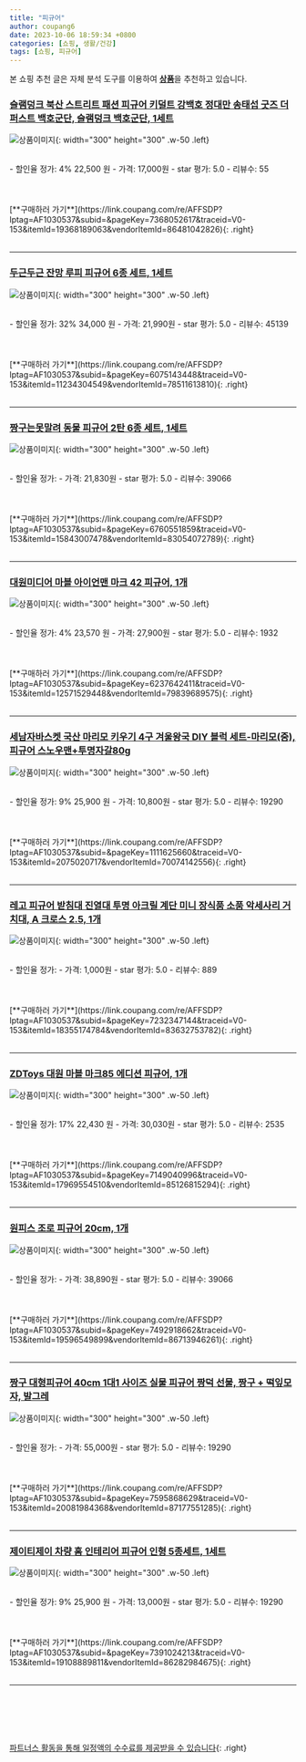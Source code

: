 ```yaml
---
title: "피규어"
author: coupang6
date: 2023-10-06 18:59:34 +0800
categories: [쇼핑, 생활/건강]
tags: [쇼핑, 피규어]
---
```


본 쇼핑 추천 글은 자체 분석 도구를 이용하여 [**상품**](https://link.coupang.com/a/bao1ui)을 추천하고 있습니다.

### [슬램덩크 북산 스트리트 패션 피규어 키덜트 강백호 정대만 송태섭 굿즈 더퍼스트 백호군단, 슬램덩크 백호군단, 1세트](https://link.coupang.com/re/AFFSDP?lptag=AF1030537&subid=&pageKey=7368052617&traceid=V0-153&itemId=19368189063&vendorItemId=86481042826)

![상품이미지](https://thumbnail10.coupangcdn.com/thumbnails/remote/230x230ex/image/vendor_inventory/b3bd/ef410176daa23bfb17241ce81947e1535ac9fa256e5f74f10ccbdc0d3f34.jpg){: width="300" height="300" .w-50 .left}


<br>
- 할인율 정가: 4%  22,500   원
- 가격: 17,000원
- star 평가: 5.0
- 리뷰수: 55
<br>
<br>
<br>
<br>
[**구매하러 가기**](https://link.coupang.com/re/AFFSDP?lptag=AF1030537&subid=&pageKey=7368052617&traceid=V0-153&itemId=19368189063&vendorItemId=86481042826){: .right}
<br>
<br>

---

### [두근두근 잔망 루피 피규어 6종 세트, 1세트](https://link.coupang.com/re/AFFSDP?lptag=AF1030537&subid=&pageKey=6075143448&traceid=V0-153&itemId=11234304549&vendorItemId=78511613810)

![상품이미지](https://thumbnail8.coupangcdn.com/thumbnails/remote/230x230ex/image/retail/images/2021/09/10/14/0/6af568c7-6191-4e9d-a224-68c81e507533.jpg){: width="300" height="300" .w-50 .left}


<br>
- 할인율 정가: 32%  34,000   원
- 가격: 21,990원
- star 평가: 5.0
- 리뷰수: 45139
<br>
<br>
<br>
<br>
[**구매하러 가기**](https://link.coupang.com/re/AFFSDP?lptag=AF1030537&subid=&pageKey=6075143448&traceid=V0-153&itemId=11234304549&vendorItemId=78511613810){: .right}
<br>
<br>

---

### [짱구는못말려 동물 피규어 2탄 6종 세트, 1세트](https://link.coupang.com/re/AFFSDP?lptag=AF1030537&subid=&pageKey=6760551859&traceid=V0-153&itemId=15843007478&vendorItemId=83054072789)

![상품이미지](https://thumbnail9.coupangcdn.com/thumbnails/remote/230x230ex/image/retail/images/1743939707689211-c3253bf0-e83b-4d01-9f05-cf5ee383176e.jpg){: width="300" height="300" .w-50 .left}


<br>
- 할인율 정가: 
- 가격: 21,830원
- star 평가: 5.0
- 리뷰수: 39066
<br>
<br>
<br>
<br>
[**구매하러 가기**](https://link.coupang.com/re/AFFSDP?lptag=AF1030537&subid=&pageKey=6760551859&traceid=V0-153&itemId=15843007478&vendorItemId=83054072789){: .right}
<br>
<br>

---

### [대원미디어 마블 아이언맨 마크 42 피규어, 1개](https://link.coupang.com/re/AFFSDP?lptag=AF1030537&subid=&pageKey=6237642411&traceid=V0-153&itemId=12571529448&vendorItemId=79839689575)

![상품이미지](https://thumbnail9.coupangcdn.com/thumbnails/remote/230x230ex/image/retail/images/2021/12/15/16/9/f0d791ce-892f-4315-9da1-e8b96f8ca560.jpg){: width="300" height="300" .w-50 .left}


<br>
- 할인율 정가: 4%  23,570   원
- 가격: 27,900원
- star 평가: 5.0
- 리뷰수: 1932
<br>
<br>
<br>
<br>
[**구매하러 가기**](https://link.coupang.com/re/AFFSDP?lptag=AF1030537&subid=&pageKey=6237642411&traceid=V0-153&itemId=12571529448&vendorItemId=79839689575){: .right}
<br>
<br>

---

### [세남자바스켓 국산 마리모 키우기 4구 겨울왕국 DIY 블럭 세트-마리모(중), 피규어 스노우맨+투명자갈80g](https://link.coupang.com/re/AFFSDP?lptag=AF1030537&subid=&pageKey=1111625660&traceid=V0-153&itemId=2075020717&vendorItemId=70074142556)

![상품이미지](https://thumbnail7.coupangcdn.com/thumbnails/remote/230x230ex/image/vendor_inventory/b933/7d41f859e3cee04727e8c8393dd783de36e731cbc4ee5c7c0c3a37444878.jpg){: width="300" height="300" .w-50 .left}


<br>
- 할인율 정가: 9%  25,900   원
- 가격: 10,800원
- star 평가: 5.0
- 리뷰수: 19290
<br>
<br>
<br>
<br>
[**구매하러 가기**](https://link.coupang.com/re/AFFSDP?lptag=AF1030537&subid=&pageKey=1111625660&traceid=V0-153&itemId=2075020717&vendorItemId=70074142556){: .right}
<br>
<br>

---

### [레고 피규어 받침대 진열대 투명 아크릴 계단 미니 장식품 소품 악세사리 거치대, A 크로스 2.5, 1개](https://link.coupang.com/re/AFFSDP?lptag=AF1030537&subid=&pageKey=7232347144&traceid=V0-153&itemId=18355174784&vendorItemId=83632753782)

![상품이미지](https://thumbnail6.coupangcdn.com/thumbnails/remote/230x230ex/image/vendor_inventory/3b81/0b00404178b974d281ce13c73ebc862181a3de869dbb62f8ace36ac18afb.jpg){: width="300" height="300" .w-50 .left}


<br>
- 할인율 정가: 
- 가격: 1,000원
- star 평가: 5.0
- 리뷰수: 889
<br>
<br>
<br>
<br>
[**구매하러 가기**](https://link.coupang.com/re/AFFSDP?lptag=AF1030537&subid=&pageKey=7232347144&traceid=V0-153&itemId=18355174784&vendorItemId=83632753782){: .right}
<br>
<br>

---

### [ZDToys 대원 마블 마크85 에디션 피규어, 1개](https://link.coupang.com/re/AFFSDP?lptag=AF1030537&subid=&pageKey=7149040996&traceid=V0-153&itemId=17969554510&vendorItemId=85126815294)

![상품이미지](https://thumbnail7.coupangcdn.com/thumbnails/remote/230x230ex/image/retail/images/2023/02/20/11/6/7e7e8200-d947-4e9b-a456-199f6d62af24.jpg){: width="300" height="300" .w-50 .left}


<br>
- 할인율 정가: 17%  22,430   원
- 가격: 30,030원
- star 평가: 5.0
- 리뷰수: 2535
<br>
<br>
<br>
<br>
[**구매하러 가기**](https://link.coupang.com/re/AFFSDP?lptag=AF1030537&subid=&pageKey=7149040996&traceid=V0-153&itemId=17969554510&vendorItemId=85126815294){: .right}
<br>
<br>

---

### [원피스 조로 피규어 20cm, 1개](https://link.coupang.com/re/AFFSDP?lptag=AF1030537&subid=&pageKey=7492918662&traceid=V0-153&itemId=19596549899&vendorItemId=86713946261)

![상품이미지](https://thumbnail9.coupangcdn.com/thumbnails/remote/230x230ex/image/vendor_inventory/c64a/519f39d59b78edcb48e5cb4680b2d1af0d4559c86e66176b0bdc85985d86.PNG){: width="300" height="300" .w-50 .left}


<br>
- 할인율 정가: 
- 가격: 38,890원
- star 평가: 5.0
- 리뷰수: 39066
<br>
<br>
<br>
<br>
[**구매하러 가기**](https://link.coupang.com/re/AFFSDP?lptag=AF1030537&subid=&pageKey=7492918662&traceid=V0-153&itemId=19596549899&vendorItemId=86713946261){: .right}
<br>
<br>

---

### [짱구 대형피규어 40cm 1대1 사이즈 실물 피규어 짱덕 선물, 짱구 + 떡잎모자, 발그레](https://link.coupang.com/re/AFFSDP?lptag=AF1030537&subid=&pageKey=7595868629&traceid=V0-153&itemId=20081984368&vendorItemId=87177551285)

![상품이미지](https://thumbnail10.coupangcdn.com/thumbnails/remote/230x230ex/image/vendor_inventory/1ad8/83715e1e2feafbda5c42d2c0991982ea279e77e3e6164dc1db5ed2ed0ea7.jpg){: width="300" height="300" .w-50 .left}


<br>
- 할인율 정가: 
- 가격: 55,000원
- star 평가: 5.0
- 리뷰수: 19290
<br>
<br>
<br>
<br>
[**구매하러 가기**](https://link.coupang.com/re/AFFSDP?lptag=AF1030537&subid=&pageKey=7595868629&traceid=V0-153&itemId=20081984368&vendorItemId=87177551285){: .right}
<br>
<br>

---

### [제이티제이 차량 홈 인테리어 피규어 인형 5종세트, 1세트](https://link.coupang.com/re/AFFSDP?lptag=AF1030537&subid=&pageKey=7391024213&traceid=V0-153&itemId=19108889811&vendorItemId=86282984675)

![상품이미지](https://thumbnail9.coupangcdn.com/thumbnails/remote/230x230ex/image/vendor_inventory/2f0f/6aa45faa622cb4224e036807165e629c9eab3e2a04a0a02dd862c6bb5779.jpg){: width="300" height="300" .w-50 .left}


<br>
- 할인율 정가: 9%  25,900   원
- 가격: 13,000원
- star 평가: 5.0
- 리뷰수: 19290
<br>
<br>
<br>
<br>
[**구매하러 가기**](https://link.coupang.com/re/AFFSDP?lptag=AF1030537&subid=&pageKey=7391024213&traceid=V0-153&itemId=19108889811&vendorItemId=86282984675){: .right}
<br>
<br>

---
<br><br><br><br><br> [파트너스 활동을 통해 일정액의 수수료를 제공받을 수 있습니다](https://link.coupang.com/a/bao1ui){: .right}